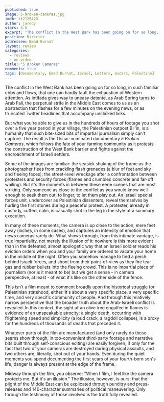 ```yaml
---
published: true
image: 5-broken-cameras.jpg
imdb: tt2125423
author: jaredy
stars: 4.5
excerpt: "The conflict in the West Bank has been going on for so long, in such familiar ebbs and flows, that one can hardly fault the exhaustion of Western attention. As intifada gives way to uneasy d&eacute;tente, as Arab Spring turns to Arab Fall,&nbsp; the perpetual strife in the Middle East comes to us as an abstraction that flashes for a few minutes on the evening news, or as truncated Twitter headlines that accompany unclicked links."
position: Director
addressee: Emad Burnat
layout: review
categories: 
  - reviews
  - on-video
title: "5 Broken Cameras"
comments: true
tags: [documentary, Emad Burnat, Israel, Letters, oscars, Palestine]
---
```

The conflict in the West Bank has been going on for so long, in such familiar ebbs and flows, that one can hardly fault the exhaustion of Western attention. As intifada gives way to uneasy detente, as Arab Spring turns to Arab Fall,  the perpetual strife in the Middle East comes to us as an abstraction that flashes for a few minutes on the evening news, or as truncated Twitter headlines that accompany unclicked links. 

But what you're able to give us in the hundreds of hours of footage you shot over a five year period in your village, the Palestinian outpost Bil'in, is a humanity that such bite-sized bits of impartial journalism simply can't capture. The result is the Oscar-nominated documentary _5 Broken Cameras_, which follows the fate of your farming community as it protests the construction of the West Bank barrier and fights against the encroachment of Israeli settlers. 

Some of the images are familiar: the seasick shaking of the frame as the photographer flees from crackling flash grenades (a blur of feet and sky and fleeing faces); the street-level wreckage after a confrontation between protesters and security forces (flames and crumbled concrete and far-off wailing). But it's the moments in between these eerie scenes that are most striking. Only someone as close to the conflict as you would know well enough to seek them out, to linger, to let them play out. An Israeli special forces unit, undercover as Palestinian dissenters, reveal themselves by hurling the first stones during a peaceful protest. A protester, already in custody, cuffed, calm, is casually shot in the leg in the style of a summary execution. 

In many of these moments, the camera is up close to the action; mere feet away (inches, in some cases), and captures an intensity of emotion that news cameras rarely do. What shows through, from this intimate vantage, is true impartiality, not merely the illusion of it: nowhere is this more evident than in the defeated, almost apologetic way that an Israeli soldier reads his eviction orders when you and your family are ordered to vacate your home in the middle of the night. Often you somehow manage to find a perch behind Israeli forces, and shoot from their point-of-view as they fire tear gas and rubber bullets into the fleeing crowd. This is no impartial piece of journalism (nor is it meant to be) but we get a sense - in camera perspective, at least - of what it's like on the other side of the fence. 

This isn't a film meant to comment broadly upon the historical struggle for Palestinian statehood, either. It's about a very specific place, a very specific time, and very specific community of people. And through this relatively narrow perspective that the broader truth about the Arab-Israeli conflict is revealed. In this context, the sight of an olive tree engulfed in flames is evidence of an unspeakable atrocity; a single death, occurring with frightening speed and simplicity (a loud crack, a ragdoll collapse), is a proxy for the hundreds of thousands of deaths that preceded it. 

Whatever parts of the film are manufactured (and only rarely do those seams show through, in too-convenient third-party footage and narrative bits built through self-conscious editing) are easily forgiven, if only for the fact that two of your cameras are destroyed during physical assaults, and two others are, literally, shot out of your hands. Even during the quiet moments you spend documenting the first years of your fourth-born son's life, danger is always present at the edge of the frame.

Midway through the film, you observe: "When I film, I feel like the camera protects me. But it's an illusion." The illusion, however, is ours: that the plight of the Middle East can be explicated through punditry and press-releases and 140-character summaries of political maneuvering. Only through the testimony of those involved is the truth fully revealed.